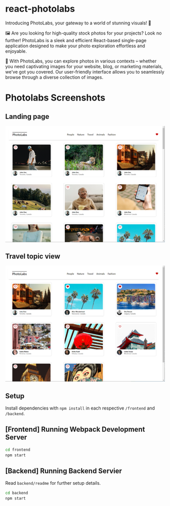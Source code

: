 # react-photolabs

Introducing PhotoLabs, your gateway to a world of stunning visuals! 📸

🖼️ Are you looking for high-quality stock photos for your projects? Look no further! PhotoLabs is a sleek and efficient React-based single-page application designed to make your photo exploration effortless and enjoyable.

🌟 With PhotoLabs, you can explore photos in various contexts – whether you need captivating images for your website, blog, or marketing materials, we've got you covered. Our user-friendly interface allows you to seamlessly browse through a diverse collection of images.

# Photolabs Screenshots

## Landing page

![Landing page](https://github.com/ascotlan/photolabs-starter/blob/main/frontend/docs/landing-page.png "Landing page")

## Travel topic view

![Travel topic view](https://github.com/ascotlan/photolabs-starter/blob/main/frontend/docs/photo-topic--travel.png "Landing page")

## Setup

Install dependencies with `npm install` in each respective `/frontend` and `/backend`.

## [Frontend] Running Webpack Development Server

```sh
cd frontend
npm start
```

## [Backend] Running Backend Servier

Read `backend/readme` for further setup details.

```sh
cd backend
npm start
```
